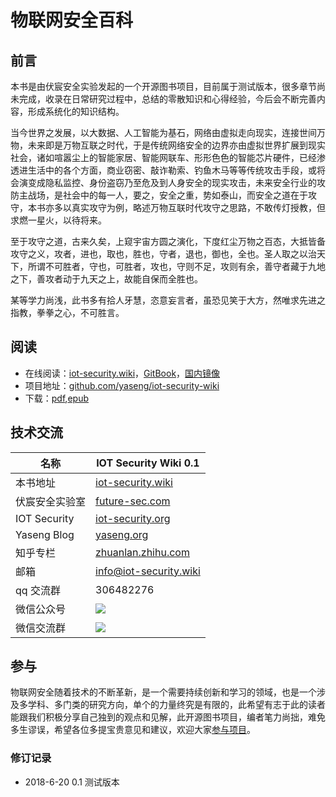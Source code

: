 # 物联网安全百科
## 前言
本书是由伏宸安全实验发起的一个开源图书项目，目前属于测试版本，很多章节尚未完成，收录在日常研究过程中，总结的零散知识和心得经验，今后会不断完善内容，形成系统化的知识结构。

当今世界之发展，以大数据、人工智能为基石，网络由虚拟走向现实，连接世间万物，未来即是万物互联之时代，于是传统网络安全的边界亦由虚拟世界扩展到现实社会，诸如喧嚣尘上的智能家居、智能网联车、形形色色的智能芯片硬件，已经渗透进生活中的各个方面，商业窃密、敲诈勒索、钓鱼木马等等传统攻击手段，或将会演变成隐私监控、身份盗窃乃至危及到人身安全的现实攻击，未来安全行业的攻防主战场，是社会中的每一人，要之，安全之重，势如泰山，而安全之道在于攻守，本书亦多以真实攻守为例，略述万物互联时代攻守之思路，不敢传灯授教，但求燃一星火，以待将来。

至于攻守之道，古来久矣，上窥宇宙方圆之演化，下度红尘万物之百态，大抵皆备攻守之义，攻者，进也，取也，胜也，守者，退也，御也，全也。圣人取之以治天下，所谓不可胜者，守也，可胜者，攻也，守则不足，攻则有余，善守者藏于九地之下，善攻者动于九天之上，故能自保而全胜也。

某等学力尚浅，此书多有拾人牙慧，恣意妄言者，虽恐见笑于大方，然唯求先进之指教，拳拳之心，不可胜言。


## 阅读

 * 在线阅读：[iot-security.wiki](https://iot-security.wiki)，[GitBook]()，[国内镜像]()
 * 项目地址：[github.com/yaseng/iot-security-wiki](https://github.com/yaseng/iot-security-wiki)
 * 下载：[pdf](),[epub]()


## 技术交流

| 名称|  IOT Security Wiki 0.1|
|--------- | ------------- |
|本书地址 |  [iot-security.wiki](https://iot-security.wiki)|
|伏宸安全实验室 |  [future-sec.com](https://future-sec.com)|
|IOT Security |   [iot-security.org](https://iot-security.org)|
| Yaseng Blog | [yaseng.org](https://yaseng.org)|
| 知乎专栏|  [zhuanlan.zhihu.com](https://zhuanlan.zhihu.com/future-sec) |
| 邮箱 | info@iot-security.wiki |
| qq 交流群|  306482276 |
| 微信公众号| ![](https://img-1253984064.cos.ap-guangzhou.myqcloud.com/future-sec-qrcode.jpg)|
| 微信交流群| ![](http://img.bg7ywl.com/wx.jpg)|



## 参与

物联网安全随着技术的不断革新，是一个需要持续创新和学习的领域，也是一个涉及多学科、多门类的研究方向，单个的力量终究是有限的，此希望有志于此的读者能跟我们积极分享自己独到的观点和见解，此开源图书项目，编者笔力尚拙，难免多生谬误，希望各位多提宝贵意见和建议，欢迎大家[参与项目](https://github.com/yaseng/iot-security-wiki)。

### 修订记录
- 2018-6-20  0.1 测试版本 
